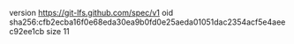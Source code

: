 version https://git-lfs.github.com/spec/v1
oid sha256:cfb2ecba16f0e68eda30ea9b0fd0e25aeda01051dac2354acf5e4aeec92ee1cb
size 11
